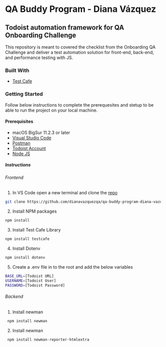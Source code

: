 # QA Buddy Program - Diana Vázquez

## Todoist automation framework for QA Onboarding Challenge

This repository is meant to covered the checklist from the Onboarding QA Challenge and deliver a test automation solution for front-end, back-end, and performance testing with JS.

### Built With

* [Test Cafe](https://testcafe.io/)

### Getting Started

Follow below instructions to complete the prerequesites and stetup to be able to run the project on your local machine.

#### Prerequisites

* macOS BigSur 11.2.3 or later
* [Visual Studio Code](https://code.visualstudio.com/download)
* [Postman](https://www.postman.com/)
* [Todoist Account](https://todoist.com/)
* [Node JS](https://nodejs.org/en/download/)

##### Instructions

###### Frontend

1. In VS Code open a new terminal and clone the [repo](https://github.com/dianavazquezqa/qa-buddy-program-diana-vazquez) 

```bash
git clone https://github.com/dianavazquezqa/qa-buddy-program-diana-vazquez.git
```

2. Install NPM packages

```bash
npm install
```

3. Install Test Cafe Library

```bash
npm install testcafe
```

4. Install Dotenv 

```bash
npm install dotenv
```

5. Create a .env file in to the root and add the below variables

```bash
BASE_URL=[Todoist URL]
USERNAME=[Todoist User]
PASSWORD=[Todoist Password]
```

###### Backend

1. Install newman

```bash
 npm install newman
 ```

2. Install newman

```bash
 npm install newman-reporter-htmlextra
 ```